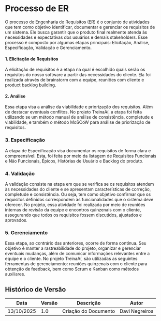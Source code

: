 # Processo de ER
O processo de Engenharia de Requisitos (ER) é o conjunto de atividades que tem como objetivo identificar, documentar e gerenciar os requisitos de um sistema. Ele busca garantir que o produto final realmente atenda às necessidades e expectativas dos usuários e demais stakeholders.
Esse processo é composto por algumas etapas principais: Elicitação, Análise, Especificação, Validação e Gerenciamento.
#### 1. Elicitação de Requisitos
 A elicitação de requisitos é a etapa na qual é escolhido quais serão os requisitos do nosso software a partir das necessidades do cliente. Ela foi realizada através de brainstorm com a equipe, reuniões com cliente e product backlog building. 

#### 2. Análise
Essa etapa visa a análise da viabilidade e priorização dos requisitos. Além de destacar eventuais conflitos. No projeto TreinaAí, a etapa foi feita utilizando se um método manual de análise de consistência, completude e viabilidade, e também o método MoSCoW para análise de priorização de requisitos. 

### 3. Especificação
A etapa de Especificação visa documentar os requisitos de forma clara e compreensível. Esta, foi feita por meio da listagem de Requisitos Funcionais e Não Funcionais, Épicos, Histórias de Usuário e Backlog do produto.

### 4. Validação
A validação consiste na etapa em que se verifica se os requisitos atendem às necessidades do cliente e se apresentam características de correção, completude e consistência. Ou seja, tem como objetivo confirmar que os requisitos definidos correspondem às funcionalidades que o sistema deve oferecer. No projeto, essa atividade foi realizada por meio de reuniões internas de revisão da equipe e encontros quinzenais com o cliente, assegurando que todos os requisitos fossem discutidos, ajustados e aprovados.

### 5. Gerenciamento 
Essa etapa, ao contrário das anteriores, ocorre de forma contínua. Seu objetivo é manter a rastreabilidade do projeto, organizar e gerenciar eventuais mudanças, além de comunicar informações relevantes entre a equipe e o cliente. No projeto TreinaAí, são utilizadas as seguintes ferramentas de gerenciamento: reuniões quinzenais com o cliente para obtenção de feedback, bem como Scrum e Kanban como métodos auxiliares.

## Histórico de Versão
| Data     | Versão | Descrição             | Autor              |
| -------- | ------ | --------------------- | ------------------ |
| 13/10/2025 | 1.0    | Criação do Documento  | Davi Negreiros    |
